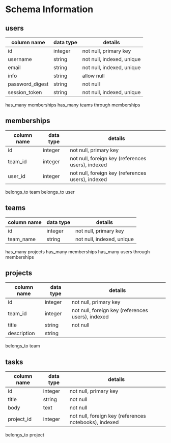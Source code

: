 # Schema Information

## users
column name     | data type | details
----------------|-----------|-----------------------
id              | integer   | not null, primary key
username        | string    | not null, indexed, unique
email           | string    | not null, indexed, unique
info            | string    | allow null
password_digest | string    | not null
session_token   | string    | not null, indexed, unique

has_many memberships
has_many teams through memberships

## memberships
column name | data type | details
------------|-----------|-----------------------
id          | integer   | not null, primary key
team_id     | integer   | not null, foreign key (references users), indexed
user_id     | integer   | not null, foreign key (references users), indexed

belongs_to team
belongs_to user


## teams
column name | data type | details
------------|-----------|-----------------------
id          | integer   | not null, primary key
team_name   | string    | not null, indexed, unique

has_many projects
has_many memberships
has_many users through memberships


## projects
column name | data type | details
------------|-----------|-----------------------
id          | integer   | not null, primary key
team_id     | integer   | not null, foreign key (references users), indexed
title       | string    | not null
description | string    |

belongs_to team


## tasks
column name | data type | details
------------|-----------|-----------------------
id          | integer   | not null, primary key
title       | string    | not null
body        | text      | not null
project_id  | integer   | not null, foreign key (references notebooks), indexed

belongs_to project
